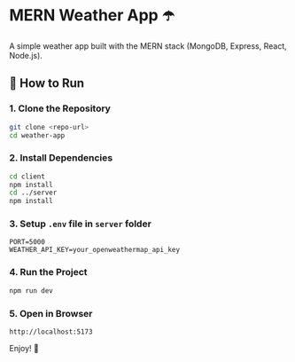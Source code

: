 # MERN Weather App ☂️

A simple weather app built with the MERN stack (MongoDB, Express, React, Node.js).

## 🚀 How to Run

### 1. Clone the Repository
```sh
git clone <repo-url>
cd weather-app
```

### 2. Install Dependencies
```sh
cd client  
npm install  
cd ../server  
npm install  
```

### 3. Setup `.env` file in `server` folder
```env
PORT=5000  
WEATHER_API_KEY=your_openweathermap_api_key
```

### 4. Run the Project
```sh
npm run dev
```

### 5. Open in Browser
```
http://localhost:5173
```

Enjoy! 🚀